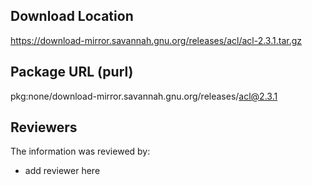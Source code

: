 ## Download Location

https://download-mirror.savannah.gnu.org/releases/acl/acl-2.3.1.tar.gz

## Package URL (purl)

pkg:none/download-mirror.savannah.gnu.org/releases/acl@2.3.1

## Reviewers

The information was reviewed by:

* add reviewer here